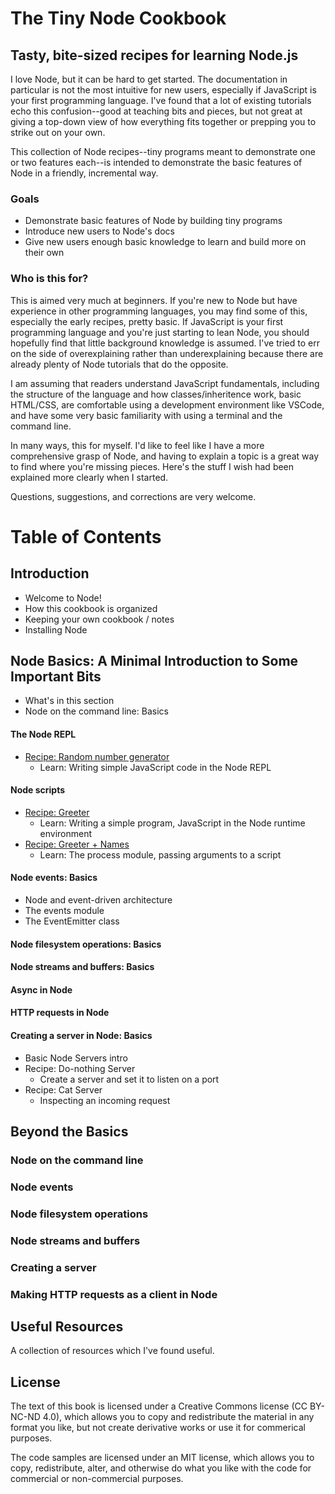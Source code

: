 # The Tiny Node Cookbook
## Tasty, bite-sized recipes for learning Node.js

I love Node, but it can be hard to get started. The documentation in particular is not the most intuitive for new users, especially if JavaScript is your first programming language. I've found that a lot of existing tutorials echo this confusion--good at teaching bits and pieces, but not great at giving a top-down view of how everything fits together or prepping you to strike out on your own. 

This collection of Node recipes--tiny programs meant to demonstrate one or two features each--is intended to demonstrate the basic features of Node in a friendly, incremental way.

### Goals

* Demonstrate basic features of Node by building tiny programs
* Introduce new users to Node's docs
* Give new users enough basic knowledge to learn and build more on their own

### Who is this for?

This is aimed very much at beginners. If you're new to Node but have experience in other programming languages, you may find some of this, especially the early recipes, pretty basic. If JavaScript is your first programming language and you're just starting to lean Node, you should hopefully find that little background knowledge is assumed. I've tried to err on the side of overexplaining rather than underexplaining because there are already plenty of Node tutorials that do the opposite.

I am assuming that readers understand JavaScript fundamentals, including the structure of the language and how classes/inheritence work, basic HTML/CSS, are comfortable using a development environment like VSCode, and have some very basic familiarity with using a terminal and the command line.

In many ways, this for myself. I'd like to feel like I have a more comprehensive grasp of Node, and having to explain a topic is a great way to find where you're missing pieces. Here's the stuff I wish had been explained more clearly when I started.

Questions, suggestions, and corrections are very welcome. 

# Table of Contents

## Introduction

* Welcome to Node!
* How this cookbook is organized
* Keeping your own cookbook / notes
* Installing Node

## Node Basics: A Minimal Introduction to Some Important Bits

* What's in this section
* Node on the command line: Basics

#### The Node REPL
  * [Recipe: Random number generator](https://github.com/bkager/Node-cookbook/blob/main/recipe-random-number-generator)
    * Learn: Writing simple JavaScript code in the Node REPL
  
#### Node scripts
  * [Recipe: Greeter](https://github.com/bkager/Node-cookbook/blob/main/recipe-greeter.md)
    * Learn: Writing a simple program, JavaScript in the Node runtime environment  
  * [Recipe: Greeter + Names](https://github.com/bkager/Node-cookbook/blob/main/recipe-name-greeter.md)
    * Learn: The process module, passing arguments to a script    
#### Node events: Basics
  * Node and event-driven architecture
  * The events module
  * The EventEmitter class
#### Node filesystem operations: Basics
#### Node streams and buffers: Basics
#### Async in Node
#### HTTP requests in Node
#### Creating a server in Node: Basics
   * Basic Node Servers intro
   * Recipe: Do-nothing Server
      * Create a server and set it to listen on a port   
   * Recipe: Cat Server
      * Inspecting an incoming request       

## Beyond the Basics

### Node on the command line
### Node events
### Node filesystem operations
### Node streams and buffers
### Creating a server
### Making HTTP requests as a client in Node

## Useful Resources

A collection of resources which I've found useful. 

## License

The text of this book is licensed under a Creative Commons license (CC BY-NC-ND 4.0), which allows you to copy and redistribute the material in any format you like, but not create derivative works or use it for commerical purposes.

The code samples are licensed under an MIT license, which allows you to copy, redistribute, alter, and otherwise do what you like with the code for commercial or non-commercial purposes. 

